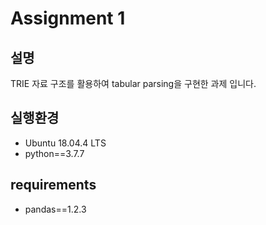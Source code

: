 # Assignment 1

## 설명

TRIE 자료 구조를 활용하여 tabular parsing을 구현한 과제 입니다.

## 실행환경

* Ubuntu 18.04.4 LTS
* python==3.7.7

## requirements

* pandas==1.2.3

